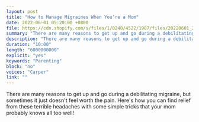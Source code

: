 ```yaml
---
layout: post
title: "How to Manage Migraines When You’re a Mom"
date: 2022-06-01 05:20:00 +0800
file: https://cdn.shopify.com/s/files/1/0248/4522/1987/files/20220601_2.mp3?v=1654082051
summary: "There are many reasons to get up and go during a debilitating migraine, but sometimes it just doesn't feel worth the pain. Here's how you can find relief from these terrible headaches with some simple tricks that your mom probably knows all too well!"
description: "There are many reasons to get up and go during a debilitating migraine, but sometimes it just doesn't feel worth the pain. Here's how you can find relief from these terrible headaches with some simple tricks that your mom probably knows all too well!"
duration: "10:00"
length: "6000000000"
explicit: "yes"
keywords: "Parenting"
block: "no"
voices: "Carper"
link: ""
---
```


There are many reasons to get up and go during a debilitating migraine, but sometimes it just doesn't feel worth the pain. Here's how you can find relief from these terrible headaches with some simple tricks that your mom probably knows all too well!
